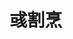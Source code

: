 ---
title: "彧割烹"
description: "彧割烹"
layout: shop
keywords:
  - 美食競賽
  - 台灣美食
  - 美食精選
datePublished: "2025-06-30"
dateModified: "2025-07-04"
city: "台北市"
district: "松山區"
address: "台北市松山區三民路9-1號"
phone: "0225030303"
geo: "25.053963694958494, 121.56328369553202"
google_map: "https://maps.app.goo.gl/g3MNvNsAnwYXJKbd8"
footinder: "https://footinder.com.tw/%E5%8F%B0%E5%8C%97%E5%B8%82%E6%9D%BE%E5%B1%B1%E5%8D%80/9076/"
official: "https://www.facebook.com/yugepeng/"
award:
  - name: "500盤"
    year: "2024"
    entries:
      - dishes:
          - "鰻魚釜飯"

---